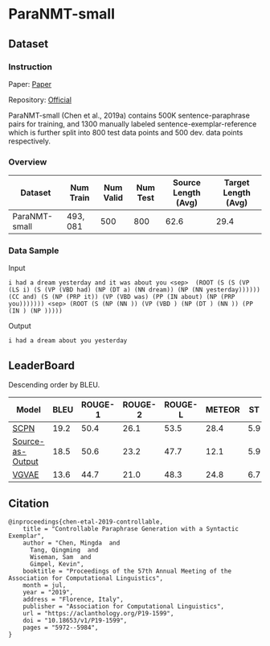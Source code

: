 # ParaNMT-small

## Dataset

### Instruction

Paper: [Paper](https://aclanthology.org/P19-1599.pdf)

Repository: [Official](https://github.com/mingdachen/syntactic-template-generation)

 ParaNMT-small (Chen et al., 2019a) contains 500K sentence-paraphrase pairs for training, and 1300 manually labeled sentence-exemplar-reference which is further split into 800 test data points and 500 dev. data points respectively.

### Overview

| Dataset       | Num Train | Num Valid | Num Test | Source Length (Avg) | Target Length (Avg) |
| ------------- | --------- | --------- | -------- | ------------------- | ------------------- |
| ParaNMT-small | $493,081$ | $500$     | $800$    | $62.6$              | $29.4$              |

### Data Sample

Input

```
i had a dream yesterday and it was about you <sep>  (ROOT (S (S (VP (LS i) (S (VP (VBD had) (NP (DT a) (NN dream)) (NP (NN yesterday)))))) (CC and) (S (NP (PRP it)) (VP (VBD was) (PP (IN about) (NP (PRP you))))))) <sep> (ROOT (S (NP (NN )) (VP (VBD ) (NP (DT ) (NN )) (PP (IN ) (NP )))))
```

Output

```
i had a dream about you yesterday
```

## LeaderBoard

Descending order by BLEU.

| Model                                                     | BLEU   | ROUGE-1 | ROUGE-2 | ROUGE-L | METEOR | ST    | Repository                                                   | Generated Text |
| --------------------------------------------------------- | ------ | ------- | ------- | ------- | ------ | ----- | ------------------------------------------------------------ | -------------- |
| [SCPN](https://aclanthology.org/P19-1599.pdf)             | $19.2$ | $50.4$  | $26.1$  | $53.5$  | $28.4$ | $5.9$ |                                                              |                |
| [Source-as-Output](https://aclanthology.org/P19-1599.pdf) | $18.5$ | $50.6$  | $23.2$  | $47.7$  | $12.1$ | $5.9$ |                                                              |                |
| [VGVAE](https://aclanthology.org/P19-1599.pdf)            | $13.6$ | $44.7$  | $21.0$  | $48.3$  | $24.8$ | $6.7$ | [Official](https://github.com/mingdachen/syntactic-template-generation) |                |


## Citation

```
@inproceedings{chen-etal-2019-controllable,
    title = "Controllable Paraphrase Generation with a Syntactic Exemplar",
    author = "Chen, Mingda  and
      Tang, Qingming  and
      Wiseman, Sam  and
      Gimpel, Kevin",
    booktitle = "Proceedings of the 57th Annual Meeting of the Association for Computational Linguistics",
    month = jul,
    year = "2019",
    address = "Florence, Italy",
    publisher = "Association for Computational Linguistics",
    url = "https://aclanthology.org/P19-1599",
    doi = "10.18653/v1/P19-1599",
    pages = "5972--5984",
}
```